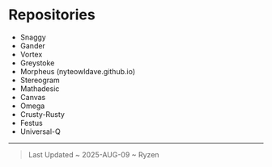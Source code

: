 
# Repositories

- Snaggy
- Gander
- Vortex
- Greystoke
- Morpheus (nyteowldave.github.io)
- Stereogram
- Mathadesic
- Canvas
- Omega
- Crusty-Rusty
- Festus
- Universal-Q

---

> Last Updated ~ 2025-AUG-09 ~ Ryzen

